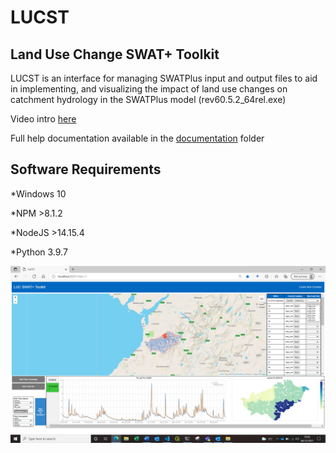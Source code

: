 # LUCST
## Land Use Change SWAT+ Toolkit
LUCST is an interface for managing SWATPlus input and output files to aid in implementing, and visualizing the impact of land use changes on catchment hydrology in the SWATPlus model (rev60.5.2_64rel.exe)

Video intro [here](https://youtu.be/QygBidYr4cQ)

Full help documentation available in the [documentation](https://github.com/alexrigby/LUCST/blob/master/documentation/LUCST%20walkthrough%20v1.2.pdf) folder

## Software Requirements
*Windows 10

*NPM >8.1.2

*NodeJS >14.15.4 

*Python 3.9.7 



![LUCST interface](https://github.com/alexrigby/LUCST/blob/master/images/LUCST%20interface.PNG)


